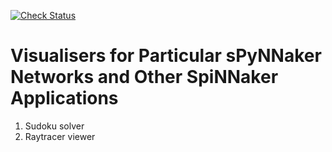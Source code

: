 [![Check Status](https://github.com/SpiNNakerManchester/sPyNNakerVisualisers/workflows/Check/badge.svg?branch=master)](https://github.com/SpiNNakerManchester/sPyNNakerVisualisers/actions?query=workflow%3A%22Check%22+branch%3Amaster)

Visualisers for Particular sPyNNaker Networks and Other SpiNNaker Applications
==============================================================================

1. Sudoku solver
2. Raytracer viewer
